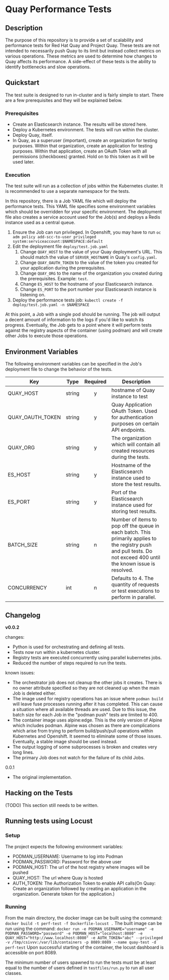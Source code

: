 # Quay Performance Tests

## Description

The purpose of this repository is to provide a set of scalability and
performance tests for Red Hat Quay and Project Quay. These tests are not
intended to necessarily push Quay to its limit but instead collect metrics on
various operations. These metrics are used to determine how changes to Quay
affects its performance. A side-effect of these tests is the ability to
identify bottlenecks and slow operations.

## Quickstart

The test suite is designed to run in-cluster and is fairly simple to start.
There are a few prerequisites and they will be explained below.

### Prerequisites

- Create an Elasticsearch instance. The results will be stored here.
- Deploy a Kubernetes environment. The tests will run within the cluster.
- Deploy Quay, itself.
- In Quay, as a superuser (important), create an organization for testing
  purposes. Within that organization, create an application for testing
  purposes. Within that application, create an OAuth Token with all
  permissions (checkboxes) granted. Hold on to this token as it will be used
  later.

### Execution

The test suite will run as a collection of jobs within the Kubernetes cluster.
It is recommended to use a separate namespace for the tests.

In this repository, there is a Job YAML file which will deploy the performance
tests. This YAML file specifies some environment variables which should be
overridden for your specific environment. The deployment file also creates
a service account used for the Job(s) and deploys a Redis instance used as a
central queue.

1. Ensure the Job can run privileged. In Openshift, you may have to run
   `oc adm policy add-scc-to-user privileged system:serviceaccount:$NAMESPACE:default`
2. Edit the deployment file `deploy/test.job.yaml`
   1. Change `QUAY_HOST` to the value of your Quay deployment's URL. This
      should match the value of `SERVER_HOSTNAME` in Quay's `config.yaml`.
   2. Change `QUAY_OAUTH_TOKEN` to the value of the token you created for
      your application during the prerequisites.
   3. Change `QUAY_ORG` to the name of the organization you created during
      the prerequisites. Example: `test`.
   4. Change `ES_HOST` to the hostname of your Elasticsearch instance.
   5. Change `ES_PORT` to the port number your Elasticsearch instance is
      listening on.
3. Deploy the performance tests job: `kubectl create -f deploy/test.job.yaml -n $NAMESPACE`
   
At this point, a Job with a single pod should be running. The job will output
a decent amount of information to the logs if you'd like to watch its progress.
Eventually, the Job gets to a point where it will perform tests against the
registry aspects of the container (using podman) and will create other Jobs to
execute those operations.

## Environment Variables

The following environment variables can be specified in the Job's deployment
file to change the behavior of the tests.

| Key | Type | Required | Description |
| --- | ---- | :------: | ----------- |
| QUAY_HOST | string | y | hostname of Quay instance to test |
| QUAY_OAUTH_TOKEN | string | y | Quay Application OAuth Token. Used for authentication purposes on certain API endpoints. |
| QUAY_ORG | string | y | The organization which will contain all created resources during the tests. |
| ES_HOST | string | y | Hostname of the Elasticsearch instance used to store the test results. |
| ES_PORT | string | y | Port of the Elasticsearch instance used for storing test results. |
| BATCH_SIZE | string | n | Number of items to pop off the queue in each batch. This primarily applies to the registry push and pull tests. Do not exceed 400 until the known issue is resolved. |
| CONCURRENCY | int | n | Defaults to 4. The quantity of requests or test executions to perform in parallel. |

## Changelog

**v0.0.2**

changes:

- Python is used for orchestrating and defining all tests.
- Tests now run within a kubernetes cluster.
- Registry tests are executed concurrently using parallel kubernetes jobs.
- Reduced the number of steps required to run the tests.

known issues:

- The orchestrator job does not cleanup the other jobs it creates. There is
  no owner attribute specified so they are not cleaned up when the main Job
  is deleted either.
- The image used for registry operations has an issue where `podman build`
  will leave fuse processes running after it has completed. This can cause a
  situation where all available threads are used. Due to this issue, the batch
  size for each Job in the "podman push" tests are limited to 400.
- The container image uses alpine:edge. This is the only version of Alpine which
  includes podman. Alpine was chosen as there are complications which arise from
  trying to perform build/push/pull operations within Kubernetes and Openshift.
  It seemed to eliminate some of those issues. Eventually, a stable image should
  be used instead.
- The output logging of some subprocesses is broken and creates very long lines.
- The primary Job does not watch for the failure of its child Jobs.

0.0.1

- The original implementation.
  
## Hacking on the Tests

(TODO) This section still needs to be written.

## Running tests using Locust

### Setup

The project expects the following environment variables:
- PODMAN_USERNAME: Username to log into Podman
- PODMAN_PASSWORD: Password for the above user
- PODMAN_HOST: The url of the host registry where images will be pushed
- QUAY_HOST: The url where Quay is hosted
- AUTH_TOKEN: The Authorization Token to enable API calls(On Quay: Create an organization followed by creating an application in the organization. Generate token for the application.)

### Running

From the main directory, the docker image can be built using the command: `docker build -t perf-test -f Dockerfile-locust .`
The built image can be run using the command: `docker run -e PODMAN_USERNAME="username" -e PODMAN_PASSWORD="password" -e PODMAN_HOST="localhost:8080" -e QUAY_HOST="http://www.localhost:8080" -e AUTH_TOKEN="abc" --privileged -v /tmp/csivvv:/var/lib/containers -p 8089:8089 --name quay-test -d perf-test`
Upon successful starting of the container, the locust dashboard is accessible on port 8089.

The minimum number of users spawned to run the tests must be at least equal to the number of users defined in `testfiles/run.py` to run all user classes.
